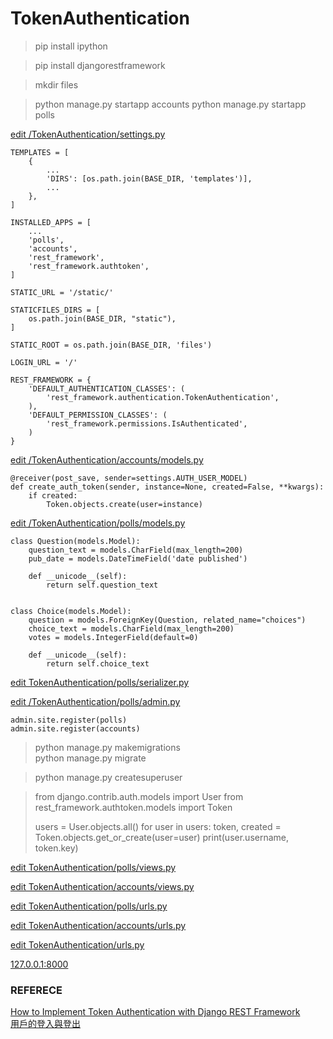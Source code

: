 # TokenAuthentication

> pip install ipython

> pip install djangorestframework

> mkdir files

> python manage.py startapp accounts
> python manage.py startapp polls

[edit /TokenAuthentication/settings.py](https://github.com/mingburnu/TokenAuthentication/blob/master/TokenAuthentication/settings.py)

    TEMPLATES = [
        {
            ...
            'DIRS': [os.path.join(BASE_DIR, 'templates')],
            ...
        },
    ]

    INSTALLED_APPS = [
        ...
		'polls',
		'accounts',
		'rest_framework',
		'rest_framework.authtoken',
    ]
    
    STATIC_URL = '/static/'
    
    STATICFILES_DIRS = [
        os.path.join(BASE_DIR, "static"),
    ]
    
    STATIC_ROOT = os.path.join(BASE_DIR, 'files')
    
    LOGIN_URL = '/'
        
    REST_FRAMEWORK = {
        'DEFAULT_AUTHENTICATION_CLASSES': (
            'rest_framework.authentication.TokenAuthentication',
        ),
        'DEFAULT_PERMISSION_CLASSES': (
            'rest_framework.permissions.IsAuthenticated',
        )
    }

[edit /TokenAuthentication/accounts/models.py](https://github.com/mingburnu/TokenAuthentication/blob/master/accounts/models.py)

    @receiver(post_save, sender=settings.AUTH_USER_MODEL)
    def create_auth_token(sender, instance=None, created=False, **kwargs):
        if created:
            Token.objects.create(user=instance)


[edit /TokenAuthentication/polls/models.py](https://github.com/mingburnu/TokenAuthentication/blob/master/polls/models.py)

    class Question(models.Model):
        question_text = models.CharField(max_length=200)
        pub_date = models.DateTimeField('date published')
    
        def __unicode__(self):
            return self.question_text
    
    
    class Choice(models.Model):
        question = models.ForeignKey(Question, related_name="choices")
        choice_text = models.CharField(max_length=200)
        votes = models.IntegerField(default=0)
    
        def __unicode__(self):
            return self.choice_text

[edit TokenAuthentication/polls/serializer.py](https://github.com/mingburnu/TokenAuthentication/blob/master/polls/serializers.py)

[edit /TokenAuthentication/polls/admin.py](https://github.com/mingburnu/TokenAuthentication/blob/master/polls/admin.py)
   
    admin.site.register(polls)
    admin.site.register(accounts)
	
> python manage.py makemigrations<br>
> python manage.py migrate<br>

> python manage.py createsuperuser

> from django.contrib.auth.models import User from
> rest_framework.authtoken.models import Token
> 
> users = User.objects.all() for user in users:
>     token, created = Token.objects.get_or_create(user=user)
>     print(user.username, token.key)

[edit TokenAuthentication/polls/views.py](https://github.com/mingburnu/TokenAuthentication/blob/master/polls/views.py)

[edit TokenAuthentication/accounts/views.py](https://github.com/mingburnu/TokenAuthentication/blob/master/accounts/views.py)

[edit TokenAuthentication/polls/urls.py](https://github.com/mingburnu/TokenAuthentication/blob/master/polls/urls.py)

[edit TokenAuthentication/accounts/urls.py](https://github.com/mingburnu/TokenAuthentication/blob/master/accounts/urls.py)

[edit TokenAuthentication/urls.py](https://github.com/mingburnu/TokenAuthentication/blob/master/TokenAuthentication/urls.py)

[127.0.0.1:8000](http://127.0.0.1:8000)

### REFERECE
[How to Implement Token Authentication with Django REST Framework](https://chrisbartos.com/articles/how-to-implement-token-authentication-with-django-rest-framework/)<br>
[用戶的登入與登出](http://dokelung-blog.logdown.com/posts/222552-django-notes-9-cookies-and-sessions)
